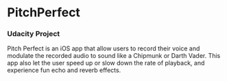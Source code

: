 # PitchPerfect
### Udacity Project

Pitch Perfect is an iOS app that allow users to record their voice and modulate the recorded audio to sound like a Chipmunk or Darth Vader. This app also let the user speed up or slow down the rate of playback, and experience fun echo and reverb effects.

